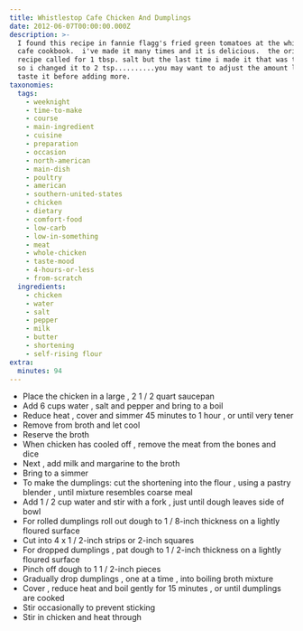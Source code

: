 ```yaml
---
title: Whistlestop Cafe Chicken And Dumplings
date: 2012-06-07T00:00:00.000Z
description: >-
  I found this recipe in fannie flagg's fried green tomatoes at the whistlestop
  cafe cookbook.  i've made it many times and it is delicious.  the original
  recipe called for 1 tbsp. salt but the last time i made it that was too much
  so i changed it to 2 tsp..........you may want to adjust the amount lower and
  taste it before adding more.
taxonomies:
  tags:
    - weeknight
    - time-to-make
    - course
    - main-ingredient
    - cuisine
    - preparation
    - occasion
    - north-american
    - main-dish
    - poultry
    - american
    - southern-united-states
    - chicken
    - dietary
    - comfort-food
    - low-carb
    - low-in-something
    - meat
    - whole-chicken
    - taste-mood
    - 4-hours-or-less
    - from-scratch
  ingredients:
    - chicken
    - water
    - salt
    - pepper
    - milk
    - butter
    - shortening
    - self-rising flour
extra:
  minutes: 94
---
```

 - Place the chicken in a large , 2 1 / 2 quart saucepan
 - Add 6 cups water , salt and pepper and bring to a boil
 - Reduce heat , cover and simmer 45 minutes to 1 hour , or until very tener
 - Remove from broth and let cool
 - Reserve the broth
 - When chicken has cooled off , remove the meat from the bones and dice
 - Next , add milk and margarine to the broth
 - Bring to a simmer
 - To make the dumplings: cut the shortening into the flour , using a pastry blender , until mixture resembles coarse meal
 - Add 1 / 2 cup water and stir with a fork , just until dough leaves side of bowl
 - For rolled dumplings roll out dough to 1 / 8-inch thickness on a lightly floured surface
 - Cut into 4 x 1 / 2-inch strips or 2-inch squares
 - For dropped dumplings , pat dough to 1 / 2-inch thickness on a lightly floured surface
 - Pinch off dough to 1 1 / 2-inch pieces
 - Gradually drop dumplings , one at a time , into boiling broth mixture
 - Cover , reduce heat and boil gently for 15 minutes , or until dumplings are cooked
 - Stir occasionally to prevent sticking
 - Stir in chicken and heat through
